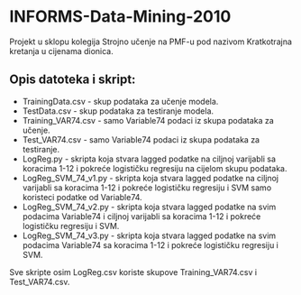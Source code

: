 # INFORMS-Data-Mining-2010
Projekt u sklopu kolegija Strojno učenje na PMF-u pod nazivom Kratkotrajna kretanja u cijenama dionica.

## Opis datoteka i skript:
- TrainingData.csv - skup podataka za učenje modela.
- TestData.csv - skup podataka za testiranje modela.
- Training_VAR74.csv - samo Variable74 podaci iz skupa podataka za učenje.
- Test_VAR74.csv - samo Variable74 podaci iz skupa podataka za testiranje.
- LogReg.py - skripta koja stvara lagged podatke na ciljnoj varijabli sa koracima 1-12 i pokreće logističku regresiju na cijelom skupu podataka.
- LogReg_SVM_74_v1.py - skripta koja stvara lagged podatke na ciljnoj varijabli sa koracima 1-12 i pokreće logističku regresiju i SVM samo koristeci podatke od Variable74.
- LogReg_SVM_74_v2.py - skripta koja stvara lagged podatke na svim podacima Variable74 i ciljnoj varijabli sa koracima 1-12 i pokreće logističku regresiju i SVM.
- LogReg_SVM_74_v3.py - skripta koja stvara lagged podatke na svim podacima Variable74 sa koracima 1-12 i pokreće logističku regresiju i SVM.

Sve skripte osim LogReg.csv koriste skupove Training_VAR74.csv i Test_VAR74.csv.

